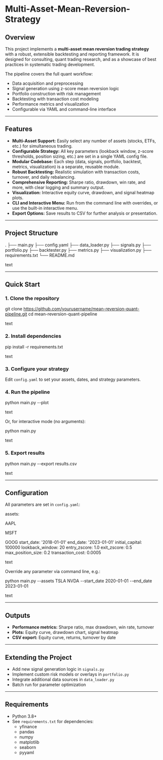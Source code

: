 # Multi-Asset-Mean-Reversion-Strategy

## Overview

This project implements a **multi-asset mean reversion trading strategy** with a robust, extensible backtesting and reporting framework. It is designed for consulting, quant trading research, and as a showcase of best practices in systematic trading development.

The pipeline covers the full quant workflow:
- Data acquisition and preprocessing
- Signal generation using z-score mean reversion logic
- Portfolio construction with risk management
- Backtesting with transaction cost modeling
- Performance metrics and visualization
- Configurable via YAML and command-line interface

---

## Features

- **Multi-Asset Support:** Easily select any number of assets (stocks, ETFs, etc.) for simultaneous trading.
- **Configurable Strategy:** All key parameters (lookback window, z-score thresholds, position sizing, etc.) are set in a single YAML config file.
- **Modular Codebase:** Each step (data, signals, portfolio, backtest, metrics, visualization) is a separate, reusable module.
- **Robust Backtesting:** Realistic simulation with transaction costs, turnover, and daily rebalancing.
- **Comprehensive Reporting:** Sharpe ratio, drawdown, win rate, and more, with clear logging and summary output.
- **Visualization:** Interactive equity curve, drawdown, and signal heatmap plots.
- **CLI and Interactive Menu:** Run from the command line with overrides, or use the built-in interactive menu.
- **Export Options:** Save results to CSV for further analysis or presentation.

---

## Project Structure

.
├── main.py
├── config.yaml
├── data_loader.py
├── signals.py
├── portfolio.py
├── backtester.py
├── metrics.py
├── visualization.py
├── requirements.txt
└── README.md

text

---

## Quick Start

### 1. Clone the repository

git clone https://github.com/yourusername/mean-reversion-quant-pipeline.git
cd mean-reversion-quant-pipeline

text

### 2. Install dependencies

pip install -r requirements.txt

text

### 3. Configure your strategy

Edit `config.yaml` to set your assets, dates, and strategy parameters.

### 4. Run the pipeline

python main.py --plot

text

Or, for interactive mode (no arguments):

python main.py

text

### 5. Export results

python main.py --export results.csv

text

---

## Configuration

All parameters are set in `config.yaml`:

assets:

AAPL

MSFT

GOOG
start_date: '2018-01-01'
end_date: '2023-01-01'
initial_capital: 100000
lookback_window: 20
entry_zscore: 1.0
exit_zscore: 0.5
max_position_size: 0.2
transaction_cost: 0.0005

text

Override any parameter via command line, e.g.:

python main.py --assets TSLA NVDA --start_date 2020-01-01 --end_date 2023-01-01

text

---

## Outputs

- **Performance metrics:** Sharpe ratio, max drawdown, win rate, turnover
- **Plots:** Equity curve, drawdown chart, signal heatmap
- **CSV export:** Equity curve, returns, turnover by date

---

## Extending the Project

- Add new signal generation logic in `signals.py`
- Implement custom risk models or overlays in `portfolio.py`
- Integrate additional data sources in `data_loader.py`
- Batch run for parameter optimization

---

## Requirements

- Python 3.8+
- See `requirements.txt` for dependencies:
  - yfinance
  - pandas
  - numpy
  - matplotlib
  - seaborn
  - pyyaml
